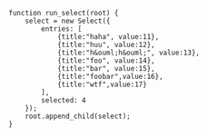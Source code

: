     function run_select(root) {
        select = new Select({
            entries: [
                {title:"haha", value:11},
                {title:"huu", value:12},
                {title:"h&ouml;h&ouml;", value:13},
                {title:"foo", value:14},
                {title:"bar", value:15},
                {title:"foobar",value:16},
                {title:"wtf",value:17}
            ],
            selected: 4
        });
        root.append_child(select);
    }

<script> prepare_example(); </script>
